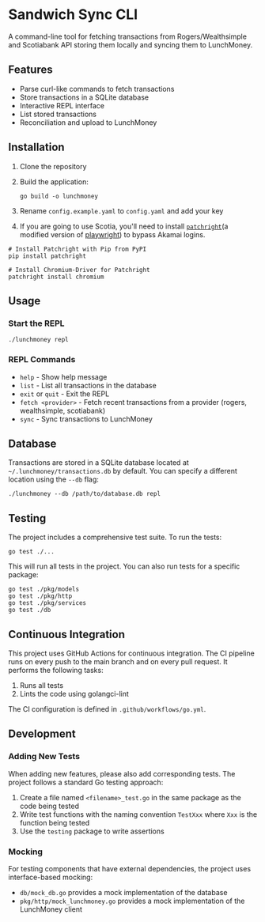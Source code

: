 # Sandwich Sync CLI

A command-line tool for fetching transactions from Rogers/Wealthsimple and Scotiabank API storing them locally and syncing them to LunchMoney.

## Features

- Parse curl-like commands to fetch transactions
- Store transactions in a SQLite database
- Interactive REPL interface
- List stored transactions
- Reconciliation and upload to LunchMoney

## Installation

1. Clone the repository
2. Build the application:

   ```
   go build -o lunchmoney
   ```
3. Rename `config.example.yaml` to `config.yaml` and add your key
4. If you are going to use Scotia, you'll need to install [`patchright`](https://github.com/Kaliiiiiiiiii-Vinyzu/patchright-python)(a modified version of [playwright](https://playwright.dev/)) to bypass Akamai logins.
```
# Install Patchright with Pip from PyPI
pip install patchright

# Install Chromium-Driver for Patchright
patchright install chromium
```

## Usage

### Start the REPL

```
./lunchmoney repl
```

### REPL Commands

- `help` - Show help message
- `list` - List all transactions in the database
- `exit` or `quit` - Exit the REPL
- `fetch <provider>` - Fetch recent transactions from a provider (rogers, wealthsimple, scotiabank)
- `sync` - Sync transactions to LunchMoney

## Database

Transactions are stored in a SQLite database located at `~/.lunchmoney/transactions.db` by default. You can specify a different location using the `--db` flag:

```
./lunchmoney --db /path/to/database.db repl
```

## Testing

The project includes a comprehensive test suite. To run the tests:

```
go test ./...
```

This will run all tests in the project. You can also run tests for a specific package:

```
go test ./pkg/models
go test ./pkg/http
go test ./pkg/services
go test ./db
```

## Continuous Integration

This project uses GitHub Actions for continuous integration. The CI pipeline runs on every push to the main branch and on every pull request. It performs the following tasks:

1. Runs all tests
2. Lints the code using golangci-lint

The CI configuration is defined in `.github/workflows/go.yml`.

## Development

### Adding New Tests

When adding new features, please also add corresponding tests. The project follows a standard Go testing approach:

1. Create a file named `<filename>_test.go` in the same package as the code being tested
2. Write test functions with the naming convention `TestXxx` where `Xxx` is the function being tested
3. Use the `testing` package to write assertions

### Mocking

For testing components that have external dependencies, the project uses interface-based mocking:

- `db/mock_db.go` provides a mock implementation of the database
- `pkg/http/mock_lunchmoney.go` provides a mock implementation of the LunchMoney client